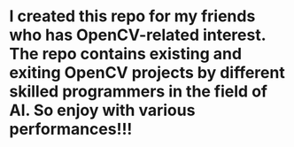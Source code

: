 # I created this repo for my friends who has OpenCV-related interest. The repo contains existing and exiting OpenCV projects by different skilled programmers in the field of AI. So enjoy with various performances!!!

